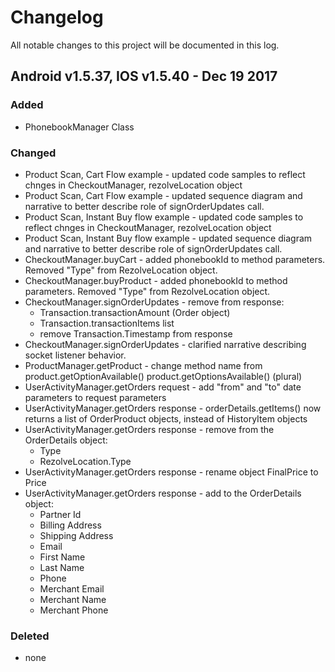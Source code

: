 # Changelog

All notable changes to this project will be documented in this log.

## Android v1.5.37, IOS v1.5.40 - Dec 19 2017

### Added

- PhonebookManager Class

### Changed
- Product Scan, Cart Flow example - updated code samples to reflect chnges in CheckoutManager, rezolveLocation object
- Product Scan, Cart Flow example - updated sequence diagram and narrative to better describe role of signOrderUpdates call.
- Product Scan, Instant Buy flow example - updated code samples to reflect chnges in CheckoutManager, rezolveLocation object
- Product Scan, Instant Buy flow example - updated sequence diagram and narrative to better describe role of signOrderUpdates call.
- CheckoutManager.buyCart - added phonebookId to method parameters. Removed "Type" from RezolveLocation object.
- CheckoutManager.buyProduct - added phonebookId to method parameters. Removed "Type" from RezolveLocation object.
- CheckoutManager.signOrderUpdates - remove from response:
    - Transaction.transactionAmount (Order object)
    - Transaction.transactionItems list
    - remove Transaction.Timestamp from response
- CheckoutManager.signOrderUpdates - clarified narrative describing socket listener behavior.
- ProductManager.getProduct - change method name from product.getOptionAvailable() product.getOptionsAvailable()  (plural)
- UserActivityManager.getOrders request - add "from" and "to" date parameters to request parameters
- UserActivityManager.getOrders response - orderDetails.getItems() now returns a list of OrderProduct objects, instead of HistoryItem objects
- UserActivityManager.getOrders response - remove from the OrderDetails object: 
    - Type
    - RezolveLocation.Type
- UserActivityManager.getOrders response - rename object FinalPrice to Price
- UserActivityManager.getOrders response - add to the OrderDetails object:
    - Partner Id
    - Billing Address
    - Shipping Address
    - Email
    - First Name
    - Last Name
    - Phone
    - Merchant Email
    - Merchant Name
    - Merchant Phone



### Deleted

- none

